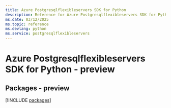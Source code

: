 ```yaml
---
title: Azure Postgresqlflexibleservers SDK for Python
description: Reference for Azure Postgresqlflexibleservers SDK for Python
ms.date: 03/12/2025
ms.topic: reference
ms.devlang: python
ms.service: postgresqlflexibleservers
---
```

# Azure Postgresqlflexibleservers SDK for Python - preview
## Packages - preview
[!INCLUDE [packages](postgresqlflexibleservers-index.md)]
